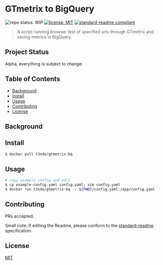 # GTmetrix to BigQuery

![repo status: WIP](https://img.shields.io/badge/repo%20status-WIP-yellow)
[![license: MIT](https://img.shields.io/badge/License-MIT-yellow.svg)](https://opensource.org/licenses/MIT)
[![standard-readme compliant](https://img.shields.io/badge/readme%20style-standard-brightgreen.svg?style=flat-square)](https://github.com/RichardLitt/standard-readme)

>A script running browser test of specified urls through GTmetrix and saving metrics in BigQuery.

## Project Status

Alpha, everything is subject to change.

## Table of Contents

- [Background](#background)
- [Install](#install)
- [Usage](#usage)
- [Contributing](#contributing)
- [License](#license)

## Background

## Install

```bash
$ docker pull t3nde/gtmetrix-bq
```

## Usage

```bash
# copy example config and edit
$ cp example-config.yaml config.yaml; vim config.yaml
$ docker run t3nde/gtmetrix-bq -v ${PWD}/config.yaml:/app/config.yaml --env GTMETRIX_REST_API_EMAIL=<email> --env GTMETRIX_REST_API_KEY=<key> t3nde/gtmetrix-bq
```

## Contributing

PRs accepted.

Small note: If editing the Readme, please conform to the [standard-readme](https://github.com/RichardLitt/standard-readme) specification.

## License

[MIT](LICENSE)
